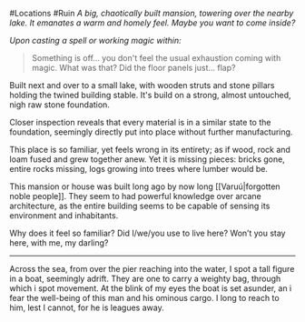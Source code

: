 #Locations #Ruin 
*A big, chaotically built mansion, towering over the nearby lake.*
*It emanates a warm and homely feel. Maybe you want to come inside?*

*Upon casting a spell or working magic within:*
> Something is off... you don't feel the usual exhaustion coming with magic.
> What was that?
> Did the floor panels just... flap?

Built next and over to a small lake, with wooden struts and stone pillars holding the twined building stable. 
It's build on a strong, almost untouched, nigh raw stone foundation.

Closer inspection reveals that every material is in a similar state to the foundation, seemingly directly put into place without further manufacturing.

This place is so familiar, yet feels wrong in its entirety; as if wood, rock and loam fused and grew together anew. Yet it is missing pieces: bricks gone, entire rocks missing, logs growing into trees where lumber would be. 

This mansion or house was built long ago by now long [[Varuú|forgotten noble people]].
They seem to had powerful knowledge over arcane architecture, as the entire building seems to be capable of sensing its environment and inhabitants.

Why does it feel so familiar? Did I/we/you use to live here? 
Won’t you stay here, with me, my darling?
***
Across the sea, from over the pier reaching into the water, I spot a tall figure in a boat, seemingly adrift. They are one to carry a weighty bag, through which i spot movement. At the blink of my eyes the boat is set asunder, an i fear the well-being of this man and his ominous cargo. I long to reach to him, lest I cannot, for he is leagues away. 

